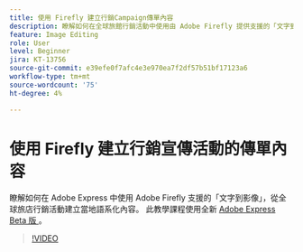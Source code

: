 ```yaml
---
title: 使用 Firefly 建立行銷Campaign傳單內容
description: 瞭解如何在全球旅館行銷活動中使用由 Adobe Firefly 提供支援的「文字到影像」Adobe Express 當地語系化內容
feature: Image Editing
role: User
level: Beginner
jira: KT-13756
source-git-commit: e39efe0f7afc4e3e970ea7f2df57b51bf17123a6
workflow-type: tm+mt
source-wordcount: '75'
ht-degree: 4%

---
```


# 使用 Firefly 建立行銷宣傳活動的傳單內容

瞭解如何在 Adobe Express 中使用 Adobe Firefly 支援的「文字到影像」，從全球旅店行銷活動建立當地語系化內容。 此教學課程使用全新 [ Adobe Express Beta 版 ](https://www.adobe.com/express/) 。

>[!VIDEO](https://video.tv.adobe.com/v/3422426?quality=12&learn=on&hidetitle=true)

